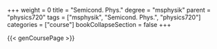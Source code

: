 +++
weight = 0
title = "Semicond. Phys."
degree = "msphysik"
parent = "physics720"
tags = ["msphysik", "Semicond. Phys.", "physics720"]
categories = ["course"]
bookCollapseSection = false
+++

{{< genCoursePage >}}
